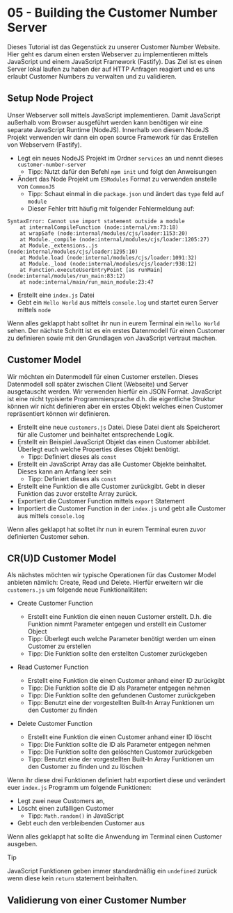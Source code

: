 # 05 - Building the Customer Number Server

Dieses Tutorial ist das Gegenstück zu unserer Customer Number Website. Hier geht es darum einen ersten Webserver zu implementieren mittels JavaScript und einem JavaScript Framework (Fastify). Das Ziel ist es einen Server lokal laufen zu haben der auf HTTP Anfragen reagiert und es uns erlaubt Customer Numbers zu verwalten und zu validieren.

## Setup Node Project

Unser Webserver soll mittels JavaScript implementieren. Damit JavaScript außerhalb vom Browser ausgeführt werden kann benötigen wir eine separate JavaScript Runtime (NodeJS). Innerhalb von diesem NodeJS Projekt verwenden wir dann ein open source Framework für das Erstellen von Webservern (Fastify).

- Legt ein neues NodeJS Projekt im Ordner `services` an und nennt dieses `customer-number-server`
  - Tipp: Nutzt dafür den Befehl `npm init` und folgt den Anweisungen
- Ändert das Node Projekt um `ESModules` Format zu verwenden anstelle von `CommonJS`
  - Tipp: Schaut einmal in die `package.json` und ändert das `type` feld auf `module`
  - Dieser Fehler tritt häufig mit folgender Fehlermeldung auf: 

```
SyntaxError: Cannot use import statement outside a module
    at internalCompileFunction (node:internal/vm:73:18)
    at wrapSafe (node:internal/modules/cjs/loader:1153:20)
    at Module._compile (node:internal/modules/cjs/loader:1205:27)
    at Module._extensions..js (node:internal/modules/cjs/loader:1295:10)
    at Module.load (node:internal/modules/cjs/loader:1091:32)
    at Module._load (node:internal/modules/cjs/loader:938:12)
    at Function.executeUserEntryPoint [as runMain] (node:internal/modules/run_main:83:12)
    at node:internal/main/run_main_module:23:47
```

- Erstellt eine `index.js` Datei
- Gebt ein `Hello World` aus mittels `console.log` und startet euren Server mittels `node`

Wenn alles geklappt habt solltet ihr nun in eurem Terminal ein `Hello World` sehen. Der nächste Schritt ist es ein erstes Datenmodell für einen Customer zu definieren sowie mit den Grundlagen von JavaScript vertraut machen.

## Customer Model

Wir möchten ein Datenmodell für einen Customer erstellen. Dieses Datenmodell soll später zwischen Client (Webseite) und Server ausgetauscht werden. Wir verwenden hierfür ein JSON Format. JavaScript ist eine nicht typisierte Programmiersprache d.h. die eigentliche Struktur können wir nicht definieren aber ein erstes Objekt welches einen Customer repräsentiert können wir definieren.

- Erstellt eine neue `customers.js` Datei. Diese Datei dient als Speicherort für alle Customer und beinhaltet entsprechende Logik.
- Erstellt ein Beispiel JavaScript Objekt das einen Customer abbildet. Überlegt euch welche Properties dieses Objekt benötigt.
  - Tipp: Definiert dieses als `const`
- Erstellt ein JavaScript Array das alle Customer Objekte beinhaltet. Dieses kann am Anfang leer sein
  - Tipp: Definiert dieses als `const`
- Erstellt eine Funktion die alle Customer zurückgibt. Gebt in dieser Funktion das zuvor erstellte Array zurück.
- Exportiert die Customer Function mittels `export` Statement
- Importiert die Customer Function in der `index.js` und gebt alle Customer aus mittels `console.log`

Wenn alles geklappt hat solltet ihr nun in eurem Terminal euren zuvor definierten Customer sehen. 

## CR(U)D Customer Model

Als nächstes möchten wir typische Operationen für das Customer Model anbieten nämlich: Create, Read und Delete. Hierfür erweitern wir die `customers.js` um folgende neue Funktionalitäten: 

- Create Customer Function
  - Erstellt eine Funktion die einen neuen Customer erstellt. D.h. die Funktion nimmt Parameter entgegen und erstellt ein Customer Object
  - Tipp: Überlegt euch welche Parameter benötigt werden um einen Customer zu erstellen
  - Tipp: Die Funktion sollte den erstellten Customer zurückgeben

- Read Customer Function
  - Erstellt eine Funktion die einen Customer anhand einer ID zurückgibt
  - Tipp: Die Funktion sollte die ID als Parameter entgegen nehmen
  - Tipp: Die Funktion sollte den gefundenen Customer zurückgeben
  - Tipp: Benutzt eine der vorgestellten Built-In Array Funktionen um den Customer zu finden

- Delete Customer Function
  - Erstellt eine Funktion die einen Customer anhand einer ID löscht
  - Tipp: Die Funktion sollte die ID als Parameter entgegen nehmen
  - Tipp: Die Funktion sollte den gelöschten Customer zurückgeben
  - Tipp: Benutzt eine der vorgestellten Built-In Array Funktionen um den Customer zu finden und zu löschen

Wenn ihr diese drei Funktionen definiert habt exportiert diese und verändert euer `index.js` Programm um folgende Funktionen: 

- Legt zwei neue Customers an,
- Löscht einen zufälligen Customer
  - Tipp: `Math.random()` in JavaScript
- Gebt euch den verbleibenden Customer aus

Wenn alles geklappt hat sollte die Anwendung im Terminal einen Customer ausgeben.

> [!TIP]
> JavaScript Funktionen geben immer standardmäßig ein `undefined` zurück wenn diese kein `return` statement beinhalten.

## Validierung von einer Customer Number